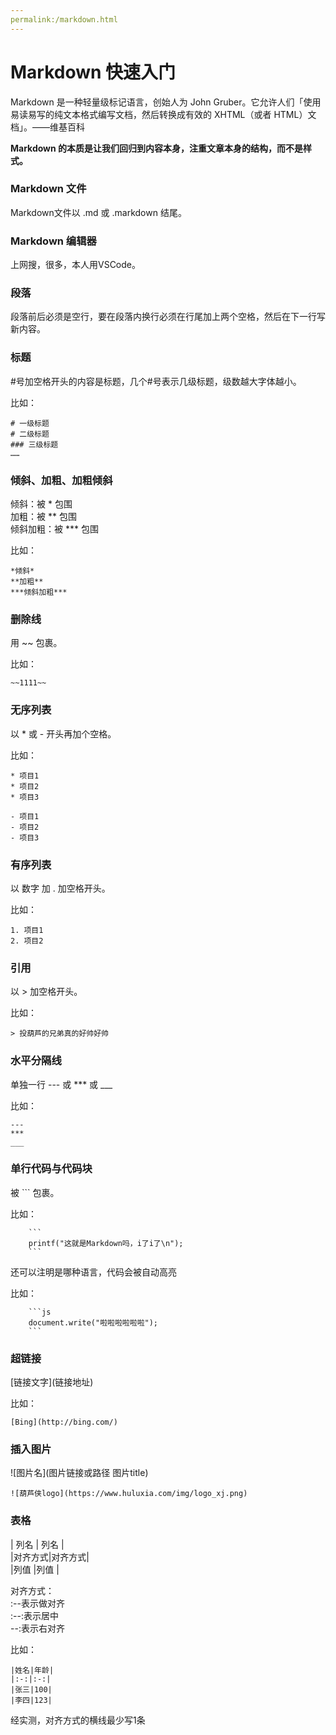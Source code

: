 ```yaml
---
permalink:/markdown.html
---
```


# Markdown 快速入门
Markdown 是一种轻量级标记语言，创始人为 John Gruber。它允许人们「使用易读易写的纯文本格式编写文档，然后转换成有效的 XHTML（或者 HTML）文档」。——维基百科

**Markdown 的本质是让我们回归到内容本身，注重文章本身的结构，而不是样式。**

### Markdown 文件
Markdown文件以 .md 或 .markdown 结尾。

### Markdown 编辑器
上网搜，很多，本人用VSCode。

### 段落

段落前后必须是空行，要在段落内换行必须在行尾加上两个空格，然后在下一行写新内容。

### 标题
\#号加空格开头的内容是标题，几个#号表示几级标题，级数越大字体越小。

比如：
```
# 一级标题  
# 二级标题  
### 三级标题  
……
```

### 倾斜、加粗、加粗倾斜 
倾斜：被 * 包围  
加粗：被 ** 包围  
倾斜加粗：被 *** 包围

比如：  
```
*倾斜*
**加粗**
***倾斜加粗***
```
### 删除线
用 ~~ 包裹。

比如：
```
~~1111~~
```

### 无序列表
以 * 或 - 开头再加个空格。

比如：  
```
* 项目1
* 项目2
* 项目3

- 项目1
- 项目2
- 项目3
```

### 有序列表
以 数字 加 . 加空格开头。

比如：  
```
1. 项目1
2. 项目2
```

### 引用
以 > 加空格开头。

比如：
```
> 投葫芦的兄弟真的好帅好帅
```

### 水平分隔线
单独一行 --- 或 *** 或 ___

比如：  
```
---
***
___
```

### 单行代码与代码块
被 ``` 包裹。

比如：  
```
    ```
    printf("这就是Markdown吗，i了i了\n");
    ```
```

还可以注明是哪种语言，代码会被自动高亮

比如：
```
    ```js
    document.write("啦啦啦啦啦啦");
    ```
```

### 超链接
\[链接文字]\(链接地址)

比如：  
```
[Bing](http://bing.com/)
```

### 插入图片
\![图片名]\(图片链接或路径 图片title)
```
![葫芦侠logo](https://www.huluxia.com/img/logo_xj.png)
```

### 表格
|  列名  |  列名  |  
|对齐方式|对齐方式|  
|列值    |列值    |

对齐方式：  
:--表示做对齐  
:--:表示居中  
--:表示右对齐  

比如：
```
|姓名|年龄|
|:-:|:-:|
|张三|100|
|李四|123|
```
经实测，对齐方式的横线最少写1条
